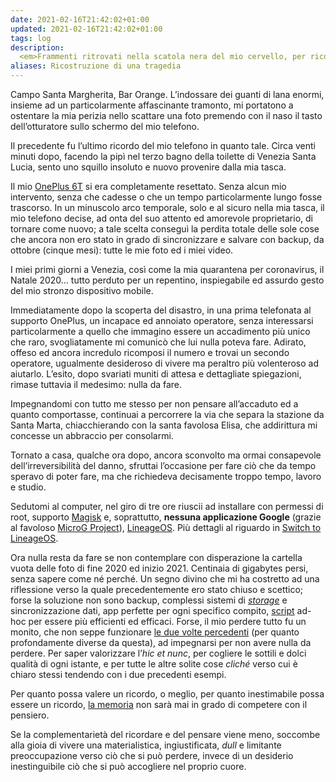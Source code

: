 ```yaml
---
date: 2021-02-16T21:42:02+01:00
updated: 2021-02-16T21:42:02+01:00
tags: log
description:
  <em>Frammenti ritrovati nella scatola nera del mio cervello, per ricostruire il sorprendente reset automatico compiuto dal mio telefono senza miei interventi il 15 febbraio 2021</em>.
aliases: Ricostruzione di una tragedia
---
```

Campo Santa Margherita, Bar Orange. L’indossare dei guanti di lana enormi, insieme ad un particolarmente affascinante tramonto, mi portatono a ostentare la mia perizia nello scattare una foto premendo con il naso il tasto dell’otturatore sullo schermo del mio telefono.

Il precedente fu l’ultimo ricordo del mio telefono in quanto tale. Circa venti minuti dopo, facendo la pipì nel terzo bagno della toilette di Venezia Santa Lucia, sento uno squillo insoluto e nuovo provenire dalla mia tasca.

Il mio [OnePlus 6T][device] si era completamente resettato. Senza alcun mio intervento, senza che cadesse o che un tempo particolarmente lungo fosse trascorso.
In un minuscolo arco temporale, solo e al sicuro nella mia tasca, il mio telefono decise, ad onta del suo attento ed amorevole proprietario, di tornare come nuovo; a tale scelta conseguì la perdita totale delle sole cose che ancora non ero stato in grado di sincronizzare e salvare con backup, da ottobre (cinque mesi): tutte le mie foto ed i miei video.

I miei primi giorni a Venezia, così come la mia quarantena per coronavirus, il Natale 2020… tutto perduto per un repentino, inspiegabile ed assurdo gesto del mio stronzo dispositivo mobile.

Immediatamente dopo la scoperta del disastro, in una prima telefonata al supporto OnePlus, un incapace ed annoiato operatore, senza interessarsi particolarmente a quello che immagino essere un accadimento più unico che raro, svogliatamente mi comunicò che lui nulla poteva fare. Adirato, offeso ed ancora incredulo ricomposi il numero e trovai un secondo operatore, ugualmente desideroso di vivere ma peraltro più volenteroso ad aiutarlo. L’esito, dopo svariati muniti di attesa e dettagliate spiegazioni, rimase tuttavia il medesimo: nulla da fare.

Impegnandomi con tutto me stesso per non pensare all’accaduto ed a quanto comportasse, continuai a percorrere la via che separa la stazione da Santa Marta, chiacchierando con la santa favolosa Elisa, che addirittura mi concesse un abbraccio per consolarmi.

Tornato a casa, qualche ora dopo, ancora sconvolto ma ormai consapevole dell’irreversibilità del danno, sfruttai l’occasione per fare ciò che da tempo speravo di poter fare, ma che richiedeva decisamente troppo tempo, lavoro e studio.

Sedutomi al computer, nel giro di tre ore riuscii ad installare con permessi di root, supporto [Magisk](https://github.com/topjohnwu/Magisk 'Magisk on GitHub') e, soprattutto, **nessuna applicazione Google** (grazie al favoloso [MicroG Project](https://microg.org 'MicroG Project')), [LineageOS](https://lineageos.org 'LineageOS'). Più dettagli al riguardo in [Switch to LineageOS](Switch%20to%20LineageOS.md).

Ora nulla resta da fare se non contemplare con disperazione la cartella vuota delle foto di fine 2020 ed inizio 2021. Centinaia di gigabytes persi, senza sapere come né perché. Un segno divino che mi ha costretto ad una riflessione verso la quale precedentemente ero stato chiuso e scettico; forse la soluzione non sono backup, complessi sistemi di *[storage](Storage.md)* e sincronizzazione dati, app perfette per ogni specifico compito, [script](Cheat%20sheets.md) ad-hoc per essere più efficienti ed efficaci. Forse, il mio perdere tutto fu un monito, che non seppe funzionare [le due volte percedenti](/storage#data-loss) (per quanto profondamente diverse da questa), ad impegnarsi per non avere nulla da perdere. Per saper valorizzare l’*hic et nunc*, per cogliere le sottili e dolci qualità di ogni istante, e per tutte le altre solite cose *cliché* verso cui è chiaro stessi tendendo con i due precedenti esempi.

Per quanto possa valere un ricordo, o meglio, per quanto inestimabile possa essere un ricordo, [la memoria](/mnemosyne/ 'Mnemosyne') non sarà mai in grado di competere con il pensiero.

Se la complementarietà del ricordare e del pensare viene meno, soccombe alla gioia di vivere una materialistica, ingiustificata, <i lang='en'>dull</i> e limitante preoccupazione verso ciò che si può perdere, invece di un desiderio inestinguibile ciò che si può accogliere nel proprio cuore.

[device]: https://www.oneplus.com/6t 'OnePlus 6T'
